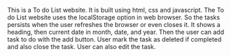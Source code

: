 This is a To do List website.
It is built using html, css and javascript.
The To do List website uses the localStorage option in web browser. So the tasks persists when the user refreshes the browser or even closes it. 
It shows a heading, then current date in month, date, and year. 
Then the user can add task to do with the add button.
User mark the task as deleted if completed and also close the task. 
User can also edit the task.